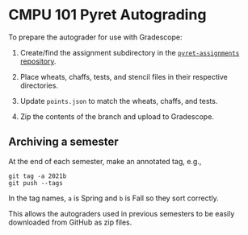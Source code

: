 # CMPU 101 Pyret Autograding

To prepare the autograder for use with Gradescope:

1. Create/find the assignment subdirectory in the [`pyret-assignments`
repository](https://github.com/Vassar-CS101/pyret-assignments).

2. Place wheats, chaffs, tests, and stencil files in their respective
directories.

3. Update `points.json` to match the wheats, chaffs, and tests.

4. Zip the contents of the branch and upload to Gradescope.


## Archiving a semester

At the end of each semester, make an annotated tag, e.g.,

```
git tag -a 2021b
git push --tags
```

In the tag names, `a` is Spring and `b` is Fall so they sort correctly.

This allows the autograders used in previous semesters to be easily downloaded 
from GitHub as zip files.
